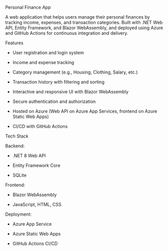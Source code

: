 Personal Finance App

A web application that helps users manage their personal finances by tracking income, expenses, and transaction categories. Built with .NET Web API, Entity Framework, and Blazor WebAssembly, and deployed using Azure and GitHub Actions for continuous integration and delivery.

Features

- User registration and login system

- Income and expense tracking

- Category management (e.g., Housing, Clothing, Salary, etc.)

- Transaction history with filtering and sorting

- Interactive and responsive UI with Blazor WebAssembly

- Secure authentication and authorization

- Hosted on Azure (Web API on Azure App Services, frontend on Azure Static Web Apps)

- CI/CD with GitHub Actions


Tech Stack

Backend:

- .NET 8 Web API

- Entity Framework Core

- SQLite


Frontend:

- Blazor WebAssembly

- JavaScript, HTML, CSS


Deployment:

- Azure App Service

- Azure Static Web Apps

- GitHub Actions CI/CD
